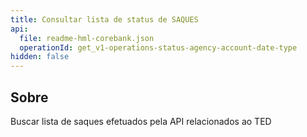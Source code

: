 ```yaml
---
title: Consultar lista de status de SAQUES
api:
  file: readme-hml-corebank.json
  operationId: get_v1-operations-status-agency-account-date-type
hidden: false
---
```

## Sobre

Buscar lista de saques efetuados pela API relacionados ao TED